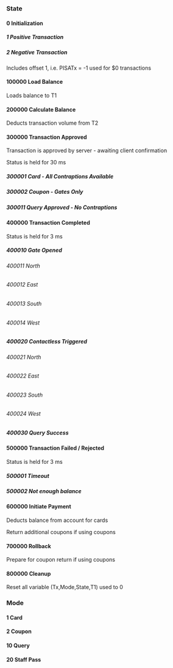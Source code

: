 ### State

#### 0 Initialization
##### 1 Positive Transaction
##### 2 Negative Transaction
Includes offset 1, i.e. PISATx = -1 used for $0 transactions

#### 100000 Load Balance
Loads balance to T1

#### 200000 Calculate Balance
Deducts transaction volume from T2

#### 300000 Transaction Approved
Transaction is approved by server - awaiting client confirmation

Status is held for 30 ms
##### 300001 Card - All Contraptions Available
##### 300002 Coupon - Gates Only
##### 300011 Query Approved - No Contraptions

#### 400000 Transaction Completed
Status is held for 3 ms
##### 400010 Gate Opened
###### 400011 North
###### 400012 East
###### 400013 South
###### 400014 West
##### 400020 Contactless Triggered
###### 400021 North
###### 400022 East
###### 400023 South
###### 400024 West
##### 400030 Query Success

#### 500000 Transaction Failed / Rejected
Status is held for 3 ms
##### 500001 Timeout
##### 500002 Not enough balance

#### 600000 Initiate Payment
Deducts balance from account for cards

Return additional coupons if using coupons

#### 700000 Rollback
Prepare for coupon return if using coupons

#### 800000 Cleanup
Reset all variable (Tx,Mode,State,T1) used to 0


### Mode
#### 1 Card
#### 2 Coupon
#### 10 Query
#### 20 Staff Pass
